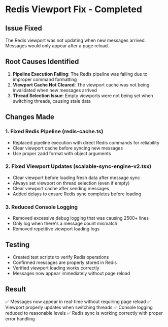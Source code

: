 # Redis Viewport Fix - Completed

## Issue Fixed
The Redis viewport was not updating when new messages arrived. Messages would only appear after a page reload.

## Root Causes Identified

1. **Pipeline Execution Failing**: The Redis pipeline was failing due to improper command formatting
2. **Viewport Cache Not Cleared**: The viewport cache was not being invalidated when new messages arrived
3. **Thread Selection Issue**: Empty viewports were not being set when switching threads, causing stale data

## Changes Made

### 1. Fixed Redis Pipeline (redis-cache.ts)
- Replaced pipeline execution with direct Redis commands for reliability
- Clear viewport cache before syncing new messages
- Use proper zadd format with object arguments

### 2. Fixed Viewport Updates (scalable-sync-engine-v2.tsx)
- Clear viewport before loading fresh data after message sync
- Always set viewport on thread selection (even if empty)
- Clear viewport cache after sending messages
- Added delays to ensure Redis sync completes before loading

### 3. Reduced Console Logging
- Removed excessive debug logging that was causing 2500+ lines
- Only log when there's a message count mismatch
- Removed repetitive viewport loading logs

## Testing
- Created test scripts to verify Redis operations
- Confirmed messages are properly stored in Redis
- Verified viewport loading works correctly
- Messages now appear immediately without page reload

## Result
✅ Messages now appear in real-time without requiring page reload
✅ Viewport properly updates when switching threads
✅ Console logging reduced to reasonable levels
✅ Redis sync is working correctly with proper error handling